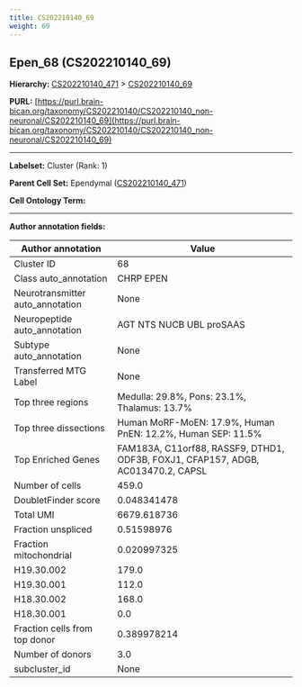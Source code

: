 ```yaml
---
title: CS202210140_69
weight: 69
---
```

## Epen_68 (CS202210140_69)
<b>Hierarchy: </b>
[CS202210140_471](../CS202210140_471) >
[CS202210140_69](../CS202210140_69)

**PURL:** [https://purl.brain-bican.org/taxonomy/CS202210140/CS202210140_non-neuronal/CS202210140_69](https://purl.brain-bican.org/taxonomy/CS202210140/CS202210140_non-neuronal/CS202210140_69)

---


**Labelset:** Cluster (Rank: 1)

**Parent Cell Set:** Ependymal ([CS202210140_471](../CS202210140_471))



**Cell Ontology Term:** 

[MARKER GENES.]: #


---

[TRANSFERRED ANNOTATIONS.]: #


[AUTHOR ANNOTATION FIELDS.]: #


**Author annotation fields:**

| Author annotation | Value |
|-------------------|-------|
|Cluster ID|68|
|Class auto_annotation|CHRP EPEN|
|Neurotransmitter auto_annotation|None|
|Neuropeptide auto_annotation|AGT NTS NUCB UBL proSAAS|
|Subtype auto_annotation|None|
|Transferred MTG Label|None|
|Top three regions|Medulla: 29.8%, Pons: 23.1%, Thalamus: 13.7%|
|Top three dissections|Human MoRF-MoEN: 17.9%, Human PnEN: 12.2%, Human SEP: 11.5%|
|Top Enriched Genes|FAM183A, C11orf88, RASSF9, DTHD1, ODF3B, FOXJ1, CFAP157, ADGB, AC013470.2, CAPSL|
|Number of cells|459.0|
|DoubletFinder score|0.048341478|
|Total UMI|6679.618736|
|Fraction unspliced|0.51598976|
|Fraction mitochondrial|0.020997325|
|H19.30.002|179.0|
|H19.30.001|112.0|
|H18.30.002|168.0|
|H18.30.001|0.0|
|Fraction cells from top donor|0.389978214|
|Number of donors|3.0|
|subcluster_id|None|
